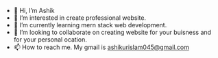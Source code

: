 - 👋 Hi, I’m Ashik
- 👀 I’m interested in create professional website.
- 🌱 I’m currently learning mern stack web development.
- 💞️ I’m looking to collaborate on creating website for your buisness and for your personal ocation.
- 📫 How to reach me. My gmail is ashikurislam045@gmail.com

<!---
Ashik is a web developer special ✨ repository because its `README.md` (this file) appears on your GitHub profile.
You can click the Preview link to take a look at your changes.
--->
